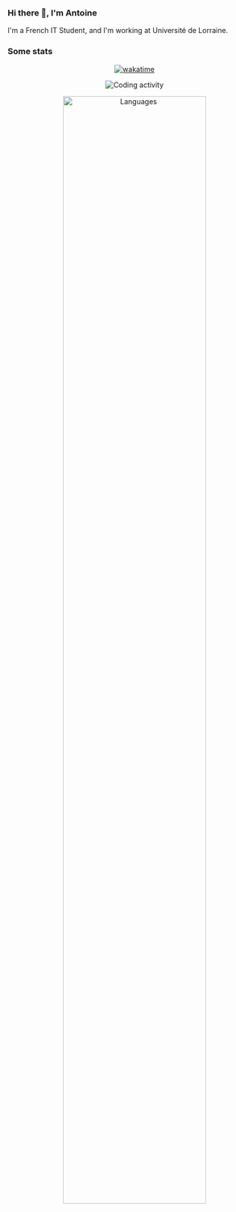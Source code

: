 ### Hi there 👋, I'm Antoine

I'm a French IT Student, and I'm working at Université de Lorraine.

### Some stats
<div align="center">
  
  [![wakatime](https://wakatime.com/badge/user/721fb110-12b7-4015-ab6f-e60020e00452.svg)](https://wakatime.com/@721fb110-12b7-4015-ab6f-e60020e00452)

  ![Coding activity](https://wakatime.com/share/@ActxLeToucan/67bfacdd-9ca2-4720-9ad9-2e2605141cad.svg)
  
  <img src="https://wakatime.com/share/@ActxLeToucan/802f9fac-5c8a-46a9-98f9-fcfef8ea1a3b.svg" alt="Languages" width="75%"/>
</div>

<!--
**ActxLeToucan/ActxLeToucan** is a ✨ _special_ ✨ repository because its `README.md` (this file) appears on your GitHub profile.

Here are some ideas to get you started:

- 🔭 I’m currently working on ...
- 🌱 I’m currently learning ...
- 👯 I’m looking to collaborate on ...
- 🤔 I’m looking for help with ...
- 💬 Ask me about ...
- 📫 How to reach me: ...
- 😄 Pronouns: ...
- ⚡ Fun fact: ...
-->
